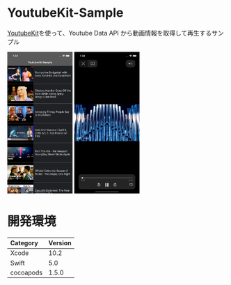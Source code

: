 # YoutubeKit-Sample
[YoutubeKit](https://github.com/rinov/YoutubeKit)を使って、Youtube Data API から動画情報を取得して再生するサンプル

<img src="https://raw.githubusercontent.com/ddd503/Image-Resource/master/youtubeKit_1.png" width="150">  <img src="https://raw.githubusercontent.com/ddd503/Image-Resource/master/youtubeKit_2.png" width="150">

# 開発環境

|Category | Version |
|:-----------|:------------|
| Xcode | 10.2 |
| Swift | 5.0 |
| cocoapods | 1.5.0 |
